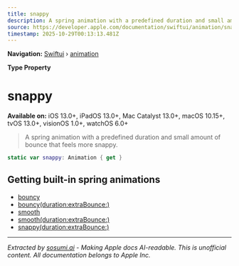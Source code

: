 ```yaml
---
title: snappy
description: A spring animation with a predefined duration and small amount of bounce that feels more snappy.
source: https://developer.apple.com/documentation/swiftui/animation/snappy
timestamp: 2025-10-29T00:13:13.481Z
---
```


**Navigation:** [Swiftui](/documentation/swiftui) › [animation](/documentation/swiftui/animation)

**Type Property**

# snappy

**Available on:** iOS 13.0+, iPadOS 13.0+, Mac Catalyst 13.0+, macOS 10.15+, tvOS 13.0+, visionOS 1.0+, watchOS 6.0+

> A spring animation with a predefined duration and small amount of bounce that feels more snappy.

```swift
static var snappy: Animation { get }
```

## Getting built-in spring animations

- [bouncy](/documentation/swiftui/animation/bouncy)
- [bouncy(duration:extraBounce:)](/documentation/swiftui/animation/bouncy(duration:extrabounce:))
- [smooth](/documentation/swiftui/animation/smooth)
- [smooth(duration:extraBounce:)](/documentation/swiftui/animation/smooth(duration:extrabounce:))
- [snappy(duration:extraBounce:)](/documentation/swiftui/animation/snappy(duration:extrabounce:))

---

*Extracted by [sosumi.ai](https://sosumi.ai) - Making Apple docs AI-readable.*
*This is unofficial content. All documentation belongs to Apple Inc.*
